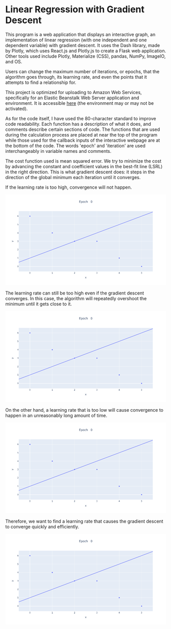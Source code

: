 # Linear Regression with Gradient Descent
This program is a web application that displays an interactive graph, an implementation of linear regression (with one independent and one dependent variable) with gradient descent. It uses the Dash library, made by Plotly, which uses React.js and Plotly.js to create a Flask web application. Other tools used include Plotly, Materialize (CSS), pandas, NumPy, ImageIO, and OS.

Users can change the maximum number of iterations, or epochs, that the algorithm goes through, its learning rate, and even the points that it attempts to find a relationship for.

This project is optimized for uploading to Amazon Web Services, specifically for an Elastic Beanstalk Web Server application and environment. It is accessible [here](https://bit.ly/linreggd) (the environment may or may not be activated).

As for the code itself, I have used the 80-character standard to improve code readability. Each function has a description of what it does, and comments describe certain sections of code. The functions that are used during the calculation process are placed at near the top of the program while those used for the callback inputs of the interactive webpage are at the bottom of the code. The words 'epoch' and 'iteration' are used interchangeably in variable names and comments.

The cost function used is mean squared error. We try to minimize the cost by advancing the constant and coefficient values in the best-fit line (LSRL) in the right direction. This is what gradient descent does: it steps in the direction of the global minimum each iteration until it converges.

If the learning rate is too high, convergence will not happen.

![Max Epochs: 100 | Learning Rate: 0.2](app/example_gifs/overshoot_diverge-max100-lr0.2.gif)

The learning rate can still be too high even if the gradient descent converges. In this case, the algorithm will repeatedly overshoot the minimum until it gets close to it.

![Max Epochs: 100 | Learning Rate: 0.1](app/example_gifs/overshoot_converge-max100-lr0.1.gif)

On the other hand, a learning rate that is too low will cause convergence to happen in an unreasonably long amount of time.

![Max Epochs: 100 | Learning Rate: 0.01](app/example_gifs/slow-converge-max100-lr0.01.gif)

Therefore, we want to find a learning rate that causes the gradient descent to converge quickly and efficiently.

![Max Epochs: 100 | Learning Rate: 0.08](app/example_gifs/better-converge-max100-lr0.08.gif)

